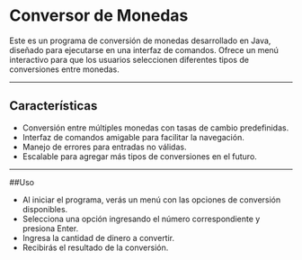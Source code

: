 # Conversor de Monedas

Este es un programa de conversión de monedas desarrollado en Java, diseñado para ejecutarse en una interfaz de comandos. Ofrece un menú interactivo para que los usuarios seleccionen diferentes tipos de conversiones entre monedas.

---

## Características

- Conversión entre múltiples monedas con tasas de cambio predefinidas.
- Interfaz de comandos amigable para facilitar la navegación.
- Manejo de errores para entradas no válidas.
- Escalable para agregar más tipos de conversiones en el futuro.

---

##Uso
- Al iniciar el programa, verás un menú con las opciones de conversión disponibles.
- Selecciona una opción ingresando el número correspondiente y presiona Enter.
- Ingresa la cantidad de dinero a convertir.
- Recibirás el resultado de la conversión.
